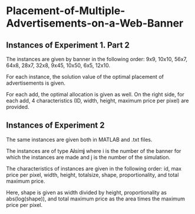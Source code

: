 <html>
  <h1> Placement-of-Multiple-Advertisements-on-a-Web-Banner </h1>

<h2> Instances of Experiment 1. Part 2 </h2>
  <p>The instances are given by banner in the following order: 9x9, 10x10, 56x7, 64x8, 28x7, 32x8, 9x45, 10x50, 6x5, 12x10. </p>
  <p> For each instance, the solution value of the optimal placement of advertisements is given. </p>
  <p> For each add, the optimal allocation is given as well. On the right side, for each add, 4 characteristics (ID, width, height, maximum price per pixel) are provided.</p>
  
<h2> Instances of Experiment 2 </h2>
  <p> The same instances are given both in MATLAB and .txt files. </p>
  <p> The instances are of type A<b><i>i</i></b><i>sim</i><b>j</b> where i is the number of the banner for which the instances are made and j is the number of the simulation. </p>
  <p> The characteristics of instances are given in the following order: id, max price per pixel, width, height, totalsize, shape, proportionality, and total maximum price. </p>
  <p> Here, shape is given as width divided by height, proportionality as abs(log(shape)), and total maximum price as the area times the maximum price per pixel. </p>
    
  
</html>
